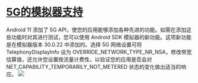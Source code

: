# [5G的模拟器支持](https://developer.android.google.cn/about/versions/11/behavior-changes-all#emulator-5g)
Android 11 添加了 5G API，使您的应用能够添加各种先进的功能。如需在添加这些功能时对其进行测试，您可以使用 Android SDK 模拟器的新功能。这项新功能是在模拟器版本 30.0.22 中添加的。选择 5G 网络设置可将 TelephonyDisplayInfo 设为 OVERRIDE_NETWORK_TYPE_NR_NSA，修改带宽估算值，还允许您设置按流量计费性，以验证您的应用是否会对 NET_CAPABILITY_TEMPORARILY_NOT_METERED 状态的变化做出适当的响应。
![](../assets/emulator-5g.png)